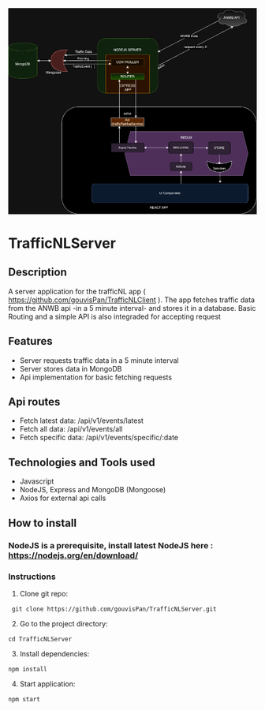 <img width="1439" alt="home" src="TrafficNL Dataflow Server.drawio (3).png">


# TrafficNLServer

## Description 
A server application for the trafficNL app ( https://github.com/gouvisPan/TrafficNLClient ). The app fetches traffic data from the ANWB api -in a 5 minute interval-  and stores it in a database. Basic Routing and a simple API is also integraded for accepting request 

## Features
- Server requests traffic data in a 5 minute interval
- Server stores data in MongoDB
- Api implementation for basic fetching requests

## Api routes
- Fetch latest data: /api/v1/events/latest
- Fetch all data: /api/v1/events/all
- Fetch specific data: /api/v1/events/specific/:date

## Technologies and Tools used
- Javascript  
- NodeJS, Express and MongoDB (Mongoose)
- Axios for external api calls 

## How to install
### NodeJS is a prerequisite, install latest NodeJS here : https://nodejs.org/en/download/

### Instructions
1) Clone git repo:
```
 git clone https://github.com/gouvisPan/TrafficNLServer.git
 ```


2) Go to the project directory:
 ```
 cd TrafficNLServer
 ```


3) Install dependencies:
```
npm install
```

 
4) Start application: 
 ```
npm start
```



